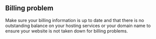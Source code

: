 ## Billing problem

Make sure your billing information is up to date and that there is no outstanding balance on your hosting services or your domain name to ensure your website is not taken down for billing problems.

